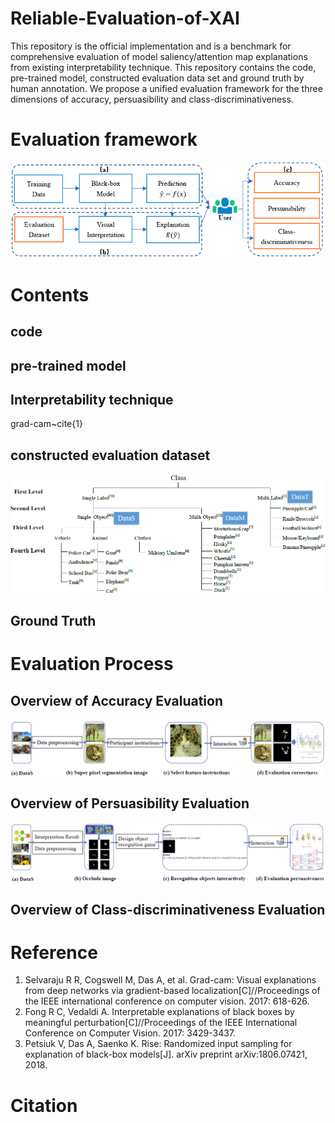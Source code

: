 # Reliable-Evaluation-of-XAI
This repository is the official implementation and is a benchmark for comprehensive evaluation of model saliency/attention map explanations from  existing interpretability technique.
This repository contains the code, pre-trained model, constructed evaluation data set and ground truth by human annotation. We propose a unified evaluation framework for the 
three dimensions of accuracy, persuasibility and class-discriminativeness.
# Evaluation framework
![image](https://github.com/muzi-8/Reliable-Evaluation-of-XAI/blob/main/images/framework.PNG)
# Contents
## code
## pre-trained model
## Interpretability technique
grad-cam\~cite{1}
## constructed evaluation dataset
![image](https://github.com/muzi-8/Reliable-Evaluation-of-XAI/blob/main/images/dataset.PNG)
## Ground Truth
# Evaluation Process
## Overview of Accuracy Evaluation
![image](https://github.com/muzi-8/Reliable-Evaluation-of-XAI/blob/main/images/accuracy%20pipeline.PNG)
## Overview of  Persuasibility Evaluation
![iamge](https://github.com/muzi-8/Reliable-Evaluation-of-XAI/blob/main/images/persuasibility%20pipeline.PNG)
## Overview of Class-discriminativeness Evaluation
# Reference
1. Selvaraju R R, Cogswell M, Das A, et al. Grad-cam: Visual explanations from deep networks via gradient-based localization[C]//Proceedings of the IEEE international conference on computer vision. 2017: 618-626.
2. Fong R C, Vedaldi A. Interpretable explanations of black boxes by meaningful perturbation[C]//Proceedings of the IEEE International Conference on Computer Vision. 2017: 3429-3437.
3. Petsiuk V, Das A, Saenko K. Rise: Randomized input sampling for explanation of black-box models[J]. arXiv preprint arXiv:1806.07421, 2018.
# Citation
